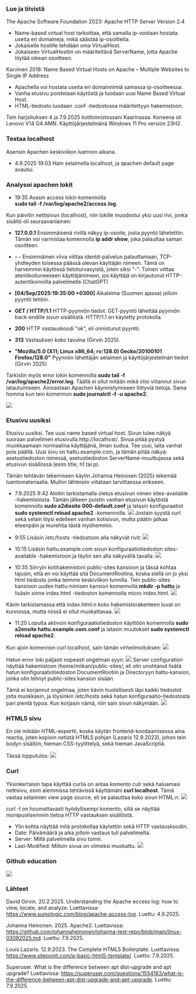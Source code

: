 ### Lue ja tiivistä
The Apache Software Foundation 2023: Apache HTTP Server Version 2.4 

- Name-based virtual host tarkoittaa, että samalla ip-voidaan hostata useita eri domaineja, mikä säästää ip-osoitteita.
- Jokaiselle hostille tehdään oma VirtualHost.
- Jokaiseen VirtualHostiin on määriteltävä ServerName, jotta Apache löytää oikean osoitteen.

Karvinen 2018: Name Based Virtual Hosts on Apache – Multiple Websites to Single IP Address

- Apachella voi hostata useita eri domainnimiä samassa ip-osoitteessa.
- Vanha etusivu poistetaan käytöstä ja luodaan uusi Name Based Virtual Host.
- HTML-tiedosto luodaan .conf -tiedostossa määritettyyn hakemistoon.

Tein harjoituksen 4 ja 7.9.2025 kotitoimistossani Kaarinassa. Koneena oli Lenovo V14 G4 AMN. Käyttöjärjestelmänä Windows 11 Pro version 23H2.

### Testaa localhost
Asensin Apachen keskiviikon luennon aikana.  
- 4.9.2025 19:03 Hain selaimella localhost, ja apachen default page avautui.

### Analysoi apachen lokit
- 19:35 Avasin access lokin komennolla  
__sudo tail -f /var/log/apache2/access.log__.

Kun päivitin nettisivun (localhost), niin lokille muodostui yksi uusi rivi, jonka sisältö oli seuraavanlainen:

- __127.0.0.1__ Ensimmäisenä rivillä näkyy ip-osoite, josta pyyntö lähetettiin. Tämän voi varmistaa komennolla __ip addr show__, joka palauttaa saman osoitteen.

- __- -__ Ensimmäinen viiva viittaa identd-palvelun palauttamaan, TCP-yhdteyden toisessa päässä olevan käyttäjän nimeen. Tämä on harvemmin käytössä tietoturvasyistä, joten siksi "-". Toinen viittaa atentikoituneeseen käyttäjänimeen, jos käyttäjä on kirjautunut HTTP-autentikoinnilla palvelimelle.(ChatGPT)

- __[04/Sep/2025:19:35:00 +0300]__ Aikaleima (Suomen ajassa) jolloin pyyntö tehtiin.

- __GET / HTTP/1.1__ HTTP-pyynnön tiedot. GET-pyyntö lähettää pyynnön back-endille sivun sisällöstä. HTTP/1.1 on käytetty protokolla.

- __200__ HTTP vastauskoodi "ok", eli onnistunut pyyntö.

- __313__ Vastauksen koko tavuina (Girvin 2025).

- __"Mozilla/5.0 (X11; Linux x86_64; rv:128.0) Gecko/20100101 Firefox/128.0"__ Pyynnön lähettäjän selaimen ja käyttöjärjestelmän tiedot (Girvin 2025)

Tarkistin myös error lokin komennolla __sudo tail -f /var/log/apache2/error.log__. Täällä ei ollut mitään mikä olisi viitannut sivun latautumiseen. Ainoastaan Apachen käynnistymiseen liittyviä tietoja. Sama homma kun tein komennon __sudo journalctl -f -u apache2__.

![](images/h3/accessLog.png)

### Etusivu uusiksi
Etusivu uusiksi. Tee uusi name based virtual host. Sivun tulee näkyä suoraan palvelimen etusivulla http://localhost/. Sivua pitää pystyä muokkaamaan normaalina käyttäjänä, ilman sudoa. Tee uusi, laita vanhat pois päältä. Uusi sivu on hattu.example.com, ja tämän pitää näkyä: asetustiedoston nimessä, asetustiedoston ServerName-muuttujassa sekä etusivun sisällössä (esim title, h1 tai p).

Tämän tehtävän tekemiseen käytin Johanna Heinosen (2025) tekemää luentomateriaalia. Muihin lähteisiin viitataan tarvittaessa erikseen.

- 7.9.2025 9:42 Aloitin tarkistamalla oletus etusivun nimen sites-available -hakemistosta.
Tämän jälkeen poistin vanhan etusivun käytöstä komennolla __sudo a2dissite 000-default.conf__ ja latasin konfiguraatiot __sudo systemctl reload apache2__ -komennolla.
![](images/h3/poistaVanha.png)
Jostain syystä curl sekä selain löysi edelleen vanhan kotisivun, mutta päätin jatkaa eteenpäin ja murehtia tästä myöhemmin.

- 9:55 Lisäsin /etc/hosts -tiedostoon alla näkyvät rivit:
![](images/h3/hosts.png)

-  10:15 Lisäsin hattu.example.com sivun konfiguraatiotiedoston sites-available -hakemistoon ja täytin sen alla näkyvällä tavalla:
![](images/h3/hattuConf.png)

- 10:35 Siirryin kotihakemistoni public-sites kansioon ja tässä kohtaa tajusin, että en voi käyttää sitä DocumentRootina, koska siellä on jo yksi html tiedosto jonka teimme keskiviikon tunnilla. Tein public-sites kansioon uuden hattu-nimisen kansion komennolla __mkdir -p hattu__ ja lisäsin sinne index.html -tiedoston komennolla micro index.html.
![](images/h3/uusiKansio.png)

Kävin tarkistamassa että index.html:n koko hakemistorakenteen luvat on kunnossa, mutta niissä ei ollut muokattavaa.
![](images/h3/permissions.png)

- 11:20 Lopulta aktivoin konfiguraatiotiedoston käyttöön komennolla __sudo a2ensite hattu.example.com.conf__ ja latasin muutokset __sudo systemctl reload apache2__.

Kun ajoin komennon curl localhost, sain tämän virheilmoituksen:
![](images/h3/error.png)

Hatun error loki paljasti nopeasti ongelman syyn:
![](images/h3/errorLog.png)
Server configuration näyttää hakemistoon /home/miikan/public-sites/, eli olin unohtanut lisätä hatun konfiguraatiotiedoston DocumentRootiin ja Directoryyn hattu-kansion, jonka olin tehnyt public-sites kansion sisään.

Tämä ei korjannut ongelmaa, joten kävin huolellisesti läpi kaikki tiedostot joita muokkasin, ja löysinkin /etc/hosts sekä hatun konfiguraatio-tiedostosta pari pientä typoa. Kun korjasin nämä, niin sain sivun näkymään.
![](images/h3/etusivu.png)

### HTML5 sivu
En ole mikään HTML-expertti, koska käytän frontend-koodaamisessa aina reactia, joten kopioin netistä HTML5 pohjan (Lazaris 12.9.2023), johon tein bodyn sisällön, hieman CSS-tyylittelyä, sekä hieman JavaScriptiä.

Tässä lopputulos:
![](images/h3/html.png)

### Curl
Yksinkertaisin tapa käyttää curlia on antaa komento culr sekä haluamasi nettisivu, esim aiemmissa tehtävissä käyttämäni __curl localhost__.
Tämä vastaa selaimien view page source, eli se palauttaa koko sivun HTML:n.
![](images/h3/curl.png)

curl -I on houmattavasti hyödyllisempi komento, sillä se näyttää monipuolisemmin tietoa HTTP vastauksen sisällöstä.
- Ylin kohta näyttää mitä protokollaa käytettiin sekä HTTP vastauskoodin.
- Date: Päivämäärä ja aika jolloin vastaus tuli palvelimelta.
- Server: Millä palvelimella sivu toimii.
- Last-Modified: Milloin sivua on viimeksi muokattu.
![](images/h3/curlI.png)

### Github education
![](images/h3/application.png)

### Lähteet
David Girvin. 20.2.2025. Understanding the Apache eccess log: how to view, locate, and analyze. Luettavissa: https://www.sumologic.com/blog/apache-access-log. Luettu: 4.9.2025.

Johanna Heinonen. 2025. Apache2. Luettavissa: https://github.com/johannaheinonen/johanna-test-repo/blob/main/linux-03092025.md. Luettu: 7.9.2025.

Louis Lazaris. 12.9.2023. The Complete HTML5 Boilerplate. Luettavissa: https://www.sitepoint.com/a-basic-html5-template/. Luettu: 7.9.2025.

Superuser. What is the difference between apt dist-upgrade and apt upgrade? Luettavissa: https://superuser.com/questions/1554163/what-is-the-difference-between-apt-dist-upgrade-and-apt-upgrade. Luettu: 7.9.2025